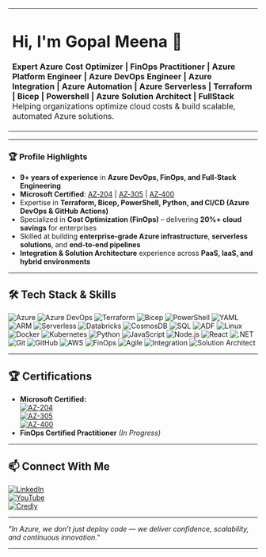 <table>
<tr>
<td>

# Hi, I'm Gopal Meena 👋  

**Expert Azure Cost Optimizer | FinOps Practitioner | Azure Platform Engineer | Azure DevOps Engineer | Azure Integration | Azure Automation | Azure Serverless | Terraform | Bicep | Powershell | Azure Solution Architect | FullStack**  
Helping organizations optimize cloud costs & build scalable, automated Azure solutions.  

</td>

</tr>
</table>



---

### **🏆 Profile Highlights**

- **9+ years of experience** in **Azure DevOps, FinOps, and Full‑Stack Engineering**  
- **Microsoft Certified**: [AZ‑204](https://www.credly.com/badges/573518a6-2176-47f3-a616-3b75d568defa) | [AZ‑305](https://www.credly.com/badges/34471fa7-b66c-43f2-a8bd-24a283055a93/public_url) | [AZ‑400](https://www.credly.com/badges/573518a6-2176-47f3-a616-3b75d568defa/public_url)  
- Expertise in **Terraform, Bicep, PowerShell, Python, and CI/CD (Azure DevOps & GitHub Actions)**  
- Specialized in **Cost Optimization (FinOps)** – delivering **20%+ cloud savings** for enterprises  
- Skilled at building **enterprise‑grade Azure infrastructure**, **serverless solutions**, and **end‑to‑end pipelines**  
- **Integration & Solution Architecture** experience across **PaaS, IaaS, and hybrid environments**  

---

## 🛠️ **Tech Stack & Skills**

![Azure](https://img.shields.io/badge/Azure-Cloud-blue?logo=microsoft-azure)
![Azure DevOps](https://img.shields.io/badge/Azure%20DevOps-CI%2FCD-0078D7?logo=azuredevops)
![Terraform](https://img.shields.io/badge/Terraform-IaC-purple?logo=terraform)
![Bicep](https://img.shields.io/badge/Bicep-IaC-blue)
![PowerShell](https://img.shields.io/badge/PowerShell-Scripting-blue?logo=powershell)
![YAML](https://img.shields.io/badge/YAML-Configuration-ffca28?logo=yaml)
![ARM](https://img.shields.io/badge/ARM-Templates-0078D7?logo=microsoft-azure)
![Serverless](https://img.shields.io/badge/Azure-Serverless-0062ad?logo=microsoft-azure)
![Databricks](https://img.shields.io/badge/Azure-Databricks-orange?logo=databricks)
![CosmosDB](https://img.shields.io/badge/Azure-CosmosDB-blue?logo=azurecosmosdb)
![SQL](https://img.shields.io/badge/Azure-SQL%20Database-CC2927?logo=microsoft-sql-server)
![ADF](https://img.shields.io/badge/Azure-Data%20Factory-blue?logo=azuredataexplorer)
![Linux](https://img.shields.io/badge/Linux-Administration-black?logo=linux)
![Docker](https://img.shields.io/badge/Docker-Containers-2496ED?logo=docker)
![Kubernetes](https://img.shields.io/badge/Kubernetes-Orchestration-326CE5?logo=kubernetes)
![Python](https://img.shields.io/badge/Python-Automation-yellow?logo=python)
![JavaScript](https://img.shields.io/badge/JavaScript-FullStack-F7DF1E?logo=javascript)
![Node.js](https://img.shields.io/badge/Node.js-Backend-339933?logo=node.js)
![React](https://img.shields.io/badge/React-Frontend-61DAFB?logo=react)
![.NET](https://img.shields.io/badge/.NET-8.0-512BD4?logo=dotnet)
![Git](https://img.shields.io/badge/Git-Version%20Control-F05032?logo=git)
![GitHub](https://img.shields.io/badge/GitHub-Repos-181717?logo=github)
![AWS](https://img.shields.io/badge/AWS-SDK-FF9900?logo=amazonaws)
![FinOps](https://img.shields.io/badge/FinOps-Cost%20Optimization-4CAF50)
![Agile](https://img.shields.io/badge/Agile-SDLC-2496ED)
![Integration](https://img.shields.io/badge/Integration-Architect-6C63FF)
![Solution Architect](https://img.shields.io/badge/Solution-Architect-0078D7)

---

## 🏆 **Certifications**
- **Microsoft Certified:**  
  [![AZ-204](https://img.shields.io/badge/AZ--204-Verified-blue?logo=microsoft)](https://www.credly.com/badges/573518a6-2176-47f3-a616-3b75d568defa)  
  [![AZ-305](https://img.shields.io/badge/AZ--305-Verified-blue?logo=microsoft)](https://www.credly.com/badges/34471fa7-b66c-43f2-a8bd-24a283055a93/public_url)  
  [![AZ-400](https://img.shields.io/badge/AZ--400-Verified-blue?logo=microsoft)](https://www.credly.com/badges/573518a6-2176-47f3-a616-3b75d568defa/public_url)  
- **FinOps Certified Practitioner** *(In Progress)*  

---

## 📫 **Connect With Me**
[![LinkedIn](https://img.shields.io/badge/LinkedIn-Connect-blue?logo=linkedin)](https://www.linkedin.com/in/gopal-meena/)  
[![YouTube](https://img.shields.io/badge/YouTube-Azure%20DevOps%20Academy-red?logo=youtube)](https://www.youtube.com/@AzureCloudAcademy)  
[![Credly](https://img.shields.io/badge/Credly-Badges-orange?logo=credly)](https://www.credly.com/users/gopal-meena)  

---

*"In Azure, we don’t just deploy code — we deliver confidence, scalability, and continuous innovation."*

---


